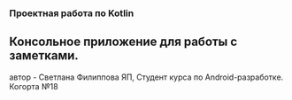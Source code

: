 ### Проектная работа по Kotlin

## Консольное приложение для работы с заметками.


автор - Светлана Филиппова
ЯП, Студент курса по Android-разработке. Когорта №18